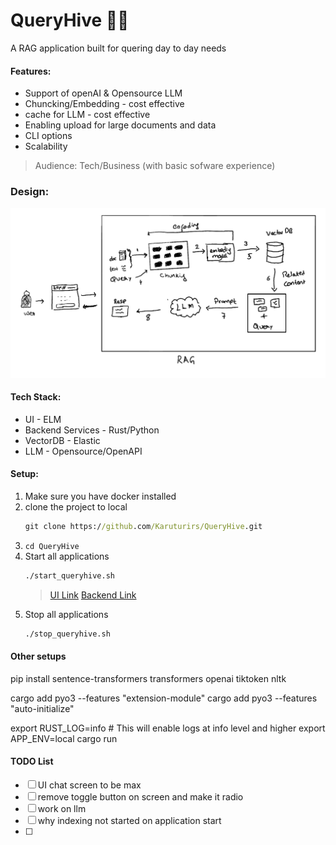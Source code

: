 # QueryHive 🧠✨
A RAG application built for quering day to day needs

#### Features:
 * Support of openAI & Opensource LLM
 * Chuncking/Embedding - cost effective
 * cache for LLM - cost effective
 * Enabling upload for large documents and data
 * CLI options
 * Scalability 


 > Audience: Tech/Business (with basic sofware experience)

### Design:

![Flow Diagram](./samples/design.png)

#### Tech Stack:

* UI - ELM
* Backend Services - Rust/Python
* VectorDB - Elastic
* LLM - Opensource/OpenAPI




#### Setup:

1. Make sure you have docker installed
2. clone the project to local
    ```cmd
    git clone https://github.com/Karuturirs/QueryHive.git
    ```
3. ```cd QueryHive  ```
4. Start all applications
    ```cmd
    ./start_queryhive.sh
    ```
    > [UI Link](http://localhost:3002/src/Main.elm)
    > [Backend Link](http://localhost:3001/api/liveness)
5. Stop all applications
    ```cmd 
    ./stop_queryhive.sh
    ```


#### Other setups


pip install sentence-transformers transformers openai tiktoken nltk


cargo add pyo3 --features "extension-module"
cargo add pyo3 --features "auto-initialize"


export RUST_LOG=info  # This will enable logs at info level and higher
export APP_ENV=local
cargo run



#### TODO List

- [ ] UI chat screen to be max
- [ ] remove toggle button on screen and make it radio
- [ ] work on llm
- [ ] why indexing not started on application start
- [ ] 
